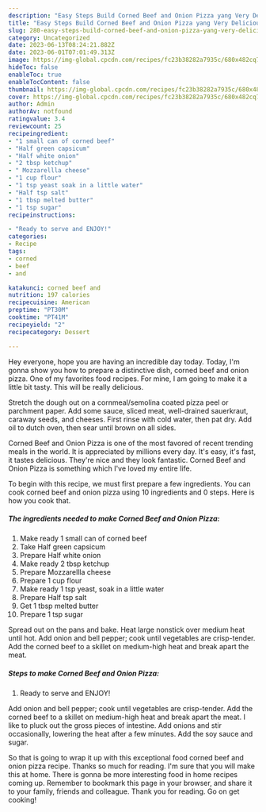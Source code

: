 ```yaml
---
description: "Easy Steps Build Corned Beef and Onion Pizza yang Very Delicious"
title: "Easy Steps Build Corned Beef and Onion Pizza yang Very Delicious"
slug: 280-easy-steps-build-corned-beef-and-onion-pizza-yang-very-delicious
category: Uncategorized
date: 2023-06-13T08:24:21.882Z
date: 2023-06-01T07:01:49.313Z
image: https://img-global.cpcdn.com/recipes/fc23b38282a7935c/680x482cq70/corned-beef-and-onion-pizza-recipe-main-photo.jpg
hideToc: false
enableToc: true
enableTocContent: false
thumbnail: https://img-global.cpcdn.com/recipes/fc23b38282a7935c/680x482cq70/corned-beef-and-onion-pizza-recipe-main-photo.jpg
cover: https://img-global.cpcdn.com/recipes/fc23b38282a7935c/680x482cq70/corned-beef-and-onion-pizza-recipe-main-photo.jpg
author: Admin
authorAv: notfound
ratingvalue: 3.4
reviewcount: 25
recipeingredient:
- "1 small can of corned beef"
- "Half green capsicum"
- "Half white onion"
- "2 tbsp ketchup"
- " Mozzarellla cheese"
- "1 cup flour"
- "1 tsp yeast soak in a little water"
- "Half tsp salt"
- "1 tbsp melted butter"
- "1 tsp sugar"
recipeinstructions:

- "Ready to serve and ENJOY!"
categories:
- Recipe
tags:
- corned
- beef
- and

katakunci: corned beef and 
nutrition: 197 calories
recipecuisine: American
preptime: "PT30M"
cooktime: "PT41M"
recipeyield: "2"
recipecategory: Dessert

---
```



Hey everyone, hope you are having an incredible day today. Today, I'm gonna show you how to prepare a distinctive dish, corned beef and onion pizza. One of my favorites food recipes. For mine, I am going to make it a little bit tasty. This will be really delicious.

Stretch the dough out on a cornmeal/semolina coated pizza peel or parchment paper. Add some sauce, sliced meat, well-drained sauerkraut, caraway seeds, and cheeses. First rinse with cold water, then pat dry. Add oil to dutch oven, then sear until brown on all sides.

Corned Beef and Onion Pizza is one of the most favored of recent trending meals in the world. It is appreciated by millions every day. It's easy, it's fast, it tastes delicious. They're nice and they look fantastic. Corned Beef and Onion Pizza is something which I've loved my entire life.


To begin with this recipe, we must first prepare a few ingredients. You can cook corned beef and onion pizza using 10 ingredients and 0 steps. Here is how you cook that.

<!--inarticleads1-->

##### The ingredients needed to make Corned Beef and Onion Pizza:

1. Make ready 1 small can of corned beef
1. Take Half green capsicum
1. Prepare Half white onion
1. Make ready 2 tbsp ketchup
1. Prepare  Mozzarellla cheese
1. Prepare 1 cup flour
1. Make ready 1 tsp yeast, soak in a little water
1. Prepare Half tsp salt
1. Get 1 tbsp melted butter
1. Prepare 1 tsp sugar


Spread out on the pans and bake. Heat large nonstick over medium heat until hot. Add onion and bell pepper; cook until vegetables are crisp-tender. Add the corned beef to a skillet on medium-high heat and break apart the meat. 

<!--inarticleads2-->

##### Steps to make Corned Beef and Onion Pizza:


1. Ready to serve and ENJOY!

Add onion and bell pepper; cook until vegetables are crisp-tender. Add the corned beef to a skillet on medium-high heat and break apart the meat. I like to pluck out the gross pieces of intestine. Add onions and stir occasionally, lowering the heat after a few minutes. Add the soy sauce and sugar. 

So that is going to wrap it up with this exceptional food corned beef and onion pizza recipe. Thanks so much for reading. I'm sure that you will make this at home. There is gonna be more interesting food in home recipes coming up. Remember to bookmark this page in your browser, and share it to your family, friends and colleague. Thank you for reading. Go on get cooking!
